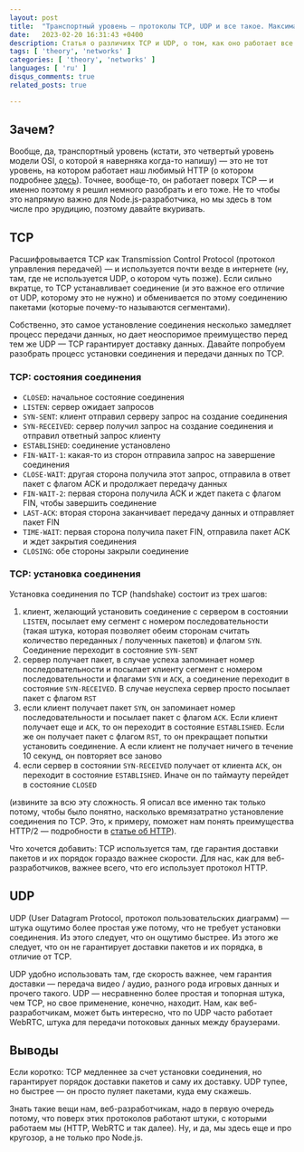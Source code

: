 ```yaml
---
layout: post
title:  "Транспортный уровень — протоколы TCP, UDP и все такое. Максимально просто (я старался)"
date:   2023-02-20 16:31:43 +0400
description: Статья о различиях TCP и UDP, о том, как оно работает все и о том, почему нам это нужно
tags: [ 'theory', 'networks' ]
categories: [ 'theory', 'networks' ]
languages: [ 'ru' ]
disqus_comments: true
related_posts: true

---
```


## Зачем?

Вообще, да, транспортный уровень (кстати, это четвертый уровень модели OSI, о которой я наверняка когда-то напишу) — это не тот уровень, на котором работает наш любимый HTTP (о котором подробнее [здесь](https://sptm.dev/ru/2023/http-in-details/)). Точнее, вообще-то, он работает поверх TCP — и именно поэтому я решил немного разобрать и его тоже. Не то чтобы это напрямую важно для Node.js-разработчика, но мы здесь в том числе про эрудицию, поэтому давайте вкуривать.

## TCP

Расшифровывается TCP как Transmission Control Protocol (протокол управления передачей) — и используется почти везде в интернете (ну, там, где не используется UDP, о котором чуть позже). Если сильно вкратце, то TCP устанавливает соединение (и это важное его отличие от UDP, которому это не нужно) и обменивается по этому соединению пакетами (которые почему-то называются сегментами).

Собственно, это самое установление соединения несколько замедляет процесс передачи данных, но дает неоспоримое преимущество перед тем же UDP — TCP гарантирует доставку данных. Давайте попробуем разобрать процесс установки соединения и передачи данных по TCP.

### TCP: состояния соединения

- `CLOSED`: начальное состояние соединения
- `LISTEN`: сервер ожидает запросов
- `SYN-SENT`: клиент отправил серверу запрос на создание соединения
- `SYN-RECEIVED`: сервер получил запрос на создание соединения и отправил ответный запрос клиенту
- `ESTABLISHED`: соединение установлено
- `FIN-WAIT-1`: какая-то из сторон отправила запрос на завершение соединения
- `CLOSE-WAIT`: другая сторона получила этот запрос, отправила в ответ пакет с флагом ACK и продолжает передачу данных
- `FIN-WAIT-2`: первая сторона получила ACK и ждет пакета с флагом FIN, чтобы завершить соединение
- `LAST-ACK`: вторая сторона заканчивает передачу данных и отправляет пакет FIN
- `TIME-WAIT`: первая сторона получила пакет FIN, отправила пакет ACK и ждет закрытия соединения
- `CLOSING`: обе стороны закрыли соединение

### TCP: установка соединения

Установка соединения по TCP (handshake) состоит из трех шагов:

1. клиент, желающий установить соединение с сервером в состоянии `LISTEN`, посылает ему сегмент с номером последовательности (такая штука, которая позволяет обеим сторонам считать количество переданных / полученных пакетов) и флагом `SYN`. Соединение переходит в состояние `SYN-SENT`
2. сервер получает пакет, в случае успеха запоминает номер последовательности и посылает клиенту сегмент с номером последовательности и флагами `SYN` и `ACK`, а соединение переходит в состояние `SYN-RECEIVED`. В случае неуспеха сервер просто посылает пакет с флагом `RST`
3. если клиент получает пакет `SYN`, он запоминает номер последовательности и посылает пакет с флагом `ACK`. Если клиент получает еще и `ACK`, то он переходит в состояние `ESTABLISHED`. Если же он получает пакет с флагом `RST`, то он прекращает попытки установить соединение. А если клиент не получает ничего в течение 10 секунд, он повторяет все заново
4. если сервер в состоянии `SYN-RECEIVED` получает от клиента `ACK`, он переходит в состояние `ESTABLISHED`. Иначе он по таймауту перейдет в состояние `CLOSED`

(извините за всю эту сложность. Я описал все именно так только потому, чтобы было понятно, насколько времязатратно установление соединения по TCP. Это, к примеру, поможет нам понять преимущества HTTP/2 — подробности в [статье об HTTP](https://sptm.dev/ru/2023/http-in-details/)).

Что хочется добавить: TCP используется там, где гарантия доставки пакетов и их порядок гораздо важнее скорости. Для нас, как для веб-разработчиков, важнее всего, что его использует протокол HTTP.

## UDP

UDP (User Datagram Protocol, протокол пользовательских диаграмм) — штука ощутимо более простая уже потому, что не требует установки соединения. Из этого следует, что он ощутимо быстрее. Из этого же следует, что он не гарантирует доставки пакетов и их порядка, в отличие от TCP.

UDP удобно использовать там, где скорость важнее, чем гарантия доставки — передача видео / аудио, разного рода игровых данных и прочего такого. UDP — несравненно более простая и топорная штука, чем TCP, но свое применение, конечно, находит. Нам, как веб-разработчикам, может быть интересно, что по UDP часто работает WebRTC, штука для передачи потоковых данных между браузерами.

## Выводы

Если коротко: TCP медленнее за счет установки соединения, но гарантирует порядок доставки пакетов и саму их доставку. UDP тупее, но быстрее — он просто пуляет пакетами, куда ему скажешь.

Знать такие вещи нам, веб-разработчикам, надо в первую очередь потому, что поверх этих протоколов работают штуки, с которыми работаем мы (HTTP, WebRTC и так далее). Ну, и да, мы здесь еще и про кругозор, а не только про Node.js.
